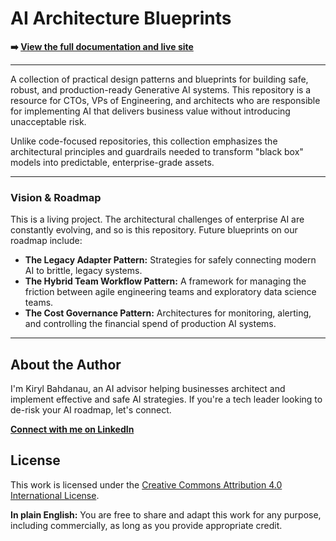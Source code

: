 # AI Architecture Blueprints

**➡️ [View the full documentation and live site](https://kirbah.github.io/ai-architecture-blueprints/)**

---

A collection of practical design patterns and blueprints for building safe, robust, and production-ready Generative AI systems. This repository is a resource for CTOs, VPs of Engineering, and architects who are responsible for implementing AI that delivers business value without introducing unacceptable risk.

Unlike code-focused repositories, this collection emphasizes the architectural principles and guardrails needed to transform "black box" models into predictable, enterprise-grade assets.

---

### Vision & Roadmap

This is a living project. The architectural challenges of enterprise AI are constantly evolving, and so is this repository. Future blueprints on our roadmap include:

- **The Legacy Adapter Pattern:** Strategies for safely connecting modern AI to brittle, legacy systems.
- **The Hybrid Team Workflow Pattern:** A framework for managing the friction between agile engineering teams and exploratory data science teams.
- **The Cost Governance Pattern:** Architectures for monitoring, alerting, and controlling the financial spend of production AI systems.

---

## About the Author

I'm Kiryl Bahdanau, an AI advisor helping businesses architect and implement effective and safe AI strategies. If you're a tech leader looking to de-risk your AI roadmap, let's connect.

**[Connect with me on LinkedIn](https://www.linkedin.com/in/kiryl-bahdanau/)**

## License

This work is licensed under the [Creative Commons Attribution 4.0 International License](LICENSE).

**In plain English:** You are free to share and adapt this work for any purpose, including commercially, as long as you provide appropriate credit.
